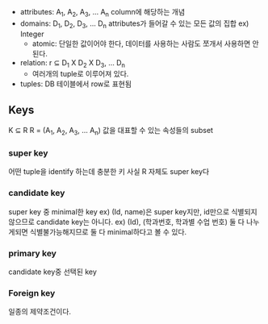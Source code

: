 - attributes: A<sub>1</sub>, A<sub>2</sub>, A<sub>3</sub>, ... A<sub>n</sub> column에 해당하는 개념
- domains: D<sub>1</sub>, D<sub>2</sub>, D<sub>3</sub>, ... D<sub>n</sub> attributes가 들어갈 수 있는 모든 값의 집합 ex) Integer
	- atomic: 단일한 값이어야 한다, 데이터를 사용하는 사람도 쪼개서 사용하면 안된다.
- relation: r ⊆ D<sub>1</sub> X D<sub>2</sub> X D<sub>3</sub>, ... D<sub>n</sub> 
	- 여러개의 tuple로 이루어져 있다.
- tuples: DB 테이블에서 row로 표현됨
## Keys
K ⊆ R
R = (A<sub>1</sub>, A<sub>2</sub>, A<sub>3</sub>, ... A<sub>n</sub>)
값을 대표할 수 있는 속성들의 subset
### super key
어떤 tuple을 identify 하는데 충분한 키
사실 R 자체도 super key다
### candidate key
super key 중 minimal한 key
ex) (Id, name)은 super key지만, id만으로 식별되지 않으므로 candidate key는 아니다.
ex) (Id), (학과번호, 학과별 수업 번호) 둘 다 나누게되면 식별불가능해지므로 둘 다 minimal하다고 볼 수 있다.
### primary key
candidate key중 선택된 key
### Foreign key
일종의 제약조건이다.